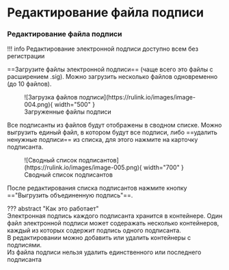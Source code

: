 ﻿# Редактирование файла подписи

### Редактирование файла подписи
!!! info
    Редактирование электронной подписи доступно всем без регистрации


==Загрузите файлы электронной подписи== (чаще всего это файлы с расширением .sig). 
Можно загрузить несколько файлов одновременно (до 10 файлов).

<figure markdown="span">
  ![Загрузка файлов подписи](https://rulink.io/images/image-004.png){ width="500" }
  <figcaption>Загруженные файлы подписи</figcaption>
</figure>

Все подписанты из файлов будут отображены в сводном списке. Можно выгрузить единый файл, в котором будут все подписи, 
либо ==удалить ненужные подписи== из списка, для этого нажмите на карточку подписанта.

<figure markdown="span">
  ![Сводный список подписантов](https://rulink.io/images/image-005.png){ width="700" }
  <figcaption>Сводный список подписантов</figcaption>
</figure>

После редактирования списка подписантов нажмите кнопку =="Выгрузить объединенную подпись"==.  

??? abstract "Как это работает"  
    Электронная подпись каждого подписанта хранится в контейнере.
    Один файл электронной подписи может содеражать несколько контейнеров, каждый из которых содержит подпись одного подписанта.  
    В редактировании можно добавить или удалить контейнеры с подписями.  
    Из файла подписи нельзя удалить единственного или последнего подписанта

